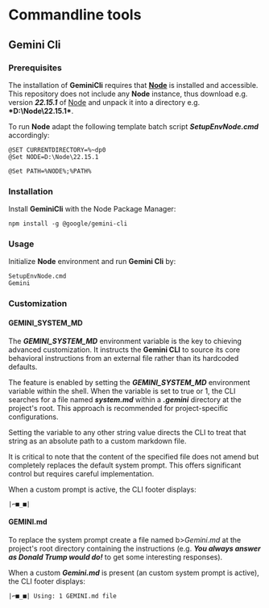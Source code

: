 # Commandline tools

## Gemini Cli

### Prerequisites

The installation of **GeminiCli** requires that **[Node](https://nodejs.org/)** is installed and accessible.
This repository does not include any **Node** instance, thus download e.g. version <b>*22.15.1*</b> of 
[Node](https://nodejs.org/dist/v22.15.1/node-v22.15.1-win-x64.zip) and unpack it into a directory e.g. <b>*D:\Node\22.15.1\*</b>.

To run **Node** adapt the following template batch script <b>*SetupEnvNode.cmd*</b> accordingly:

```
@SET CURRENTDIRECTORY=%~dp0
@Set NODE=D:\Node\22.15.1

@Set PATH=%NODE%;%PATH%
```

### Installation

Install **GeminiCli** with the Node Package Manager:

```
npm install -g @google/gemini-cli
```

### Usage

Initialize **Node** environment and run **Gemini Cli** by:

```
SetupEnvNode.cmd
Gemini
```

### Customization

#### GEMINI_SYSTEM_MD

The <b>*GEMINI_SYSTEM_MD*</b> environment variable is the key to chieving advanced customization. It instructs the **Gemini CLI** to source its core behavioral instructions from an external file rather than its hardcoded defaults.

The feature is enabled by setting the <b>*GEMINI_SYSTEM_MD*</b> environment variable within the shell. When the variable is set to true or 1, the CLI searches for a file named <b>*system.md*</b> within a <b>*.gemini*</b> directory at the project's root. This approach is recommended for project-specific configurations.

Setting the variable to any other string value directs the CLI to treat that string as an absolute path to a custom markdown file.

It is critical to note that the content of the specified file does not amend but completely replaces the default system prompt.
This offers significant control but requires careful implementation.

When a custom prompt is active, the CLI footer displays:

```
|⌐■_■|
```

#### GEMINI.md

To replace the system prompt create a file named b>*Gemini.md*</b> at the project's root directory containing the instructions (e.g. <b>*You always answer as Donald Trump would do!*</b> to get some interesting responses).

When a custom <b>*Gemini.md*</b> is present (an custom system prompt is active), the CLI footer displays:

```
|⌐■_■| Using: 1 GEMINI.md file
```

